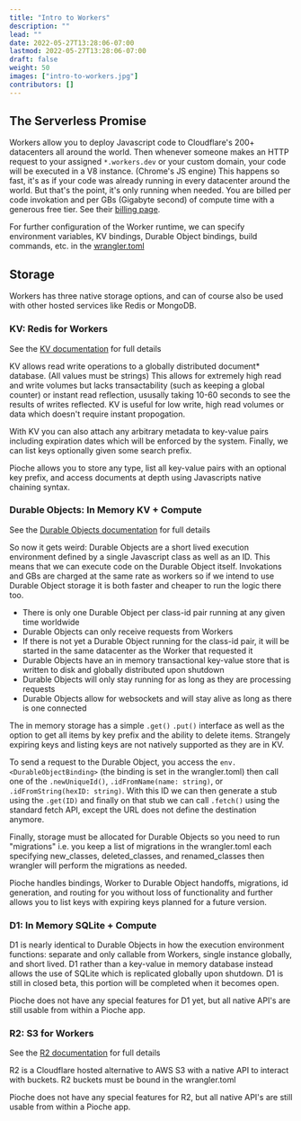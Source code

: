 ```yaml
---
title: "Intro to Workers"
description: ""
lead: ""
date: 2022-05-27T13:28:06-07:00
lastmod: 2022-05-27T13:28:06-07:00
draft: false
weight: 50
images: ["intro-to-workers.jpg"]
contributors: []
---
```


## The Serverless Promise

Workers allow you to deploy Javascript code to Cloudflare's 200+ datacenters all around the world. Then whenever someone makes an HTTP request to your assigned `*.workers.dev` or your custom domain, your code will be executed in a V8 instance. (Chrome's JS engine) This happens so fast, it's as if your code was already running in every datacenter around the world. But that's the point, it's only running when needed. You are billed per code invokation and per GBs (Gigabyte second) of compute time with a generous free tier. See their  [billing page](https://developers.cloudflare.com/workers/platform/pricing).

For further configuration of the Worker runtime, we can specify environment variables, KV bindings, Durable Object bindings, build commands, etc. in the [wrangler.toml](https://developers.cloudflare.com/workers/wrangler/configuration/)

## Storage

Workers has three native storage options, and can of course also be used with other hosted services like Redis or MongoDB.

### KV: Redis for Workers

See the [KV documentation](https://developers.cloudflare.com/workers/runtime-apis/kv/) for full details

KV allows read write operations to a globally distributed document* database. (All values must be strings) This allows for extremely high read and write volumes but lacks transactability (such as keeping a global counter) or instant read reflection, ususally taking 10-60 seconds to see the results of writes reflected. KV is useful for low write, high read volumes or data which doesn't require instant propogation.

With KV you can also attach any arbitrary metadata to key-value pairs including expiration dates which will be enforced by the system. Finally, we can list keys optionally given some search prefix.

Pioche allows you to store any type, list all key-value pairs with an optional key prefix, and access documents at depth using Javascripts native chaining syntax.

### Durable Objects: In Memory KV + Compute

See the [Durable Objects documentation](https://developers.cloudflare.com/workers/runtime-apis/durable-objects/) for full details

So now it gets weird: Durable Objects are a short lived execution environment defined by a single Javascript class as well as an ID. This means that we can execute code on the Durable Object itself. Invokations and GBs are charged at the same rate as workers so if we intend to use Durable Object storage it is both faster and cheaper to run the logic there too.
* There is only one Durable Object per class-id pair running at any given time worldwide
* Durable Objects can only receive requests from Workers
* If there is not yet a Durable Object running for the class-id pair, it will be started in the same datacenter as the Worker that requested it
* Durable Objects have an in memory transactional key-value store that is written to disk and globally distributed upon shutdown
* Durable Objects will only stay running for as long as they are processing requests
* Durable Objects allow for websockets and will stay alive as long as there is one connected

The in memory storage has a simple `.get()` `.put()` interface as well as the option to get all items by key prefix and the ability to delete items. Strangely expiring keys and listing keys are not natively supported as they are in KV.

To send a request to the Durable Object, you access the `env.<DurableObjectBinding>` (the binding is set in the wrangler.toml) then call one of the `.newUniqueId()`, `.idFromName(name: string)`, or `.idFromString(hexID: string)`. With this ID we can then generate a stub using the `.get(ID)` and finally on that stub we can call `.fetch()` using the standard fetch API, except the URL does not define the destination anymore.

Finally, storage must be allocated for Durable Objects so you need to run "migrations" i.e. you keep a list of migrations in the wrangler.toml each specifying new_classes, deleted_classes, and renamed_classes then wrangler will perform the migrations as needed.

Pioche handles bindings, Worker to Durable Object handoffs, migrations, id generation, and routing for you without loss of functionality and further allows you to list keys with expiring keys planned for a future version.

### D1: In Memory SQLite + Compute

D1 is nearly identical to Durable Objects in how the execution environment functions: separate and only callable from Workers, single instance globally, and short lived. D1 rather than a key-value in memory database instead allows the use of SQLite which is replicated globally upon shutdown. D1 is still in closed beta, this portion will be completed when it becomes open.

Pioche does not have any special features for D1 yet, but all native API's are still usable from within a Pioche app.

### R2: S3 for Workers

See the [R2 documentation](https://developers.cloudflare.com/workers/runtime-apis/r2/) for full details

R2 is a Cloudflare hosted alternative to AWS S3 with a native API to interact with buckets. R2 buckets must be bound in the wrangler.toml

Pioche does not have any special features for R2, but all native API's are still usable from within a Pioche app.